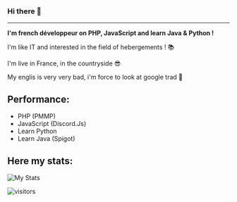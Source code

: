 ### Hi there 👋
---
**I'm french développeur on PHP, JavaScript and learn Java & Python !**

I'm like IT and interested in the field of hebergements ! 📚

I'm live in France, in the countryside 😎

My englis is very very bad, i'm force to look at google trad 🤣  

## Performance:

- PHP (PMMP)
- JavaScript (Discord.Js)
- Learn Python 
- Learn Java (Spigot)

## Here my stats:
![My Stats](https://github-readme-stats.vercel.app/api?username=Fanouu&show_icons=true&count_private=true&hide_title=true)

![visitors](https://visitor-badge.glitch.me/badge?page_id=Fanouu)
